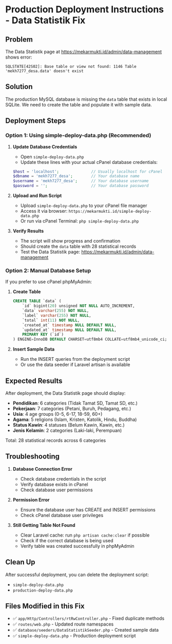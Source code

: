 # Production Deployment Instructions - Data Statistik Fix

## Problem
The Data Statistik page at https://mekarmukti.id/admin/data-management shows error:
```
SQLSTATE[42S02]: Base table or view not found: 1146 Table 'mekh7277_desa.data' doesn't exist
```

## Solution
The production MySQL database is missing the `data` table that exists in local SQLite. We need to create the table and populate it with sample data.

## Deployment Steps

### Option 1: Using simple-deploy-data.php (Recommended)

1. **Update Database Credentials**
   - Open `simple-deploy-data.php`
   - Update these lines with your actual cPanel database credentials:
   ```php
   $host = 'localhost';              // Usually localhost for cPanel
   $dbname = 'mekh7277_desa';        // Your database name
   $username = 'mekh7277_desa';      // Your database username
   $password = '';                   // Your database password
   ```

2. **Upload and Run Script**
   - Upload `simple-deploy-data.php` to your cPanel file manager
   - Access it via browser: `https://mekarmukti.id/simple-deploy-data.php`
   - Or run via cPanel Terminal: `php simple-deploy-data.php`

3. **Verify Results**
   - The script will show progress and confirmation
   - Should create the `data` table with 28 statistical records
   - Test the Data Statistik page: https://mekarmukti.id/admin/data-management

### Option 2: Manual Database Setup

If you prefer to use cPanel phpMyAdmin:

1. **Create Table**
   ```sql
   CREATE TABLE `data` (
       `id` bigint(20) unsigned NOT NULL AUTO_INCREMENT,
       `data` varchar(255) NOT NULL,
       `label` varchar(255) NOT NULL,
       `total` int(11) NOT NULL,
       `created_at` timestamp NULL DEFAULT NULL,
       `updated_at` timestamp NULL DEFAULT NULL,
       PRIMARY KEY (`id`)
   ) ENGINE=InnoDB DEFAULT CHARSET=utf8mb4 COLLATE=utf8mb4_unicode_ci;
   ```

2. **Insert Sample Data**
   - Run the INSERT queries from the deployment script
   - Or use the data seeder if Laravel artisan is available

## Expected Results

After deployment, the Data Statistik page should display:
- **Pendidikan**: 6 categories (Tidak Tamat SD, Tamat SD, etc.)
- **Pekerjaan**: 7 categories (Petani, Buruh, Pedagang, etc.)
- **Usia**: 4 age groups (0-5, 6-17, 18-59, 60+)
- **Agama**: 5 religions (Islam, Kristen, Katolik, Hindu, Buddha)
- **Status Kawin**: 4 statuses (Belum Kawin, Kawin, etc.)
- **Jenis Kelamin**: 2 categories (Laki-laki, Perempuan)

Total: 28 statistical records across 6 categories

## Troubleshooting

1. **Database Connection Error**
   - Check database credentials in the script
   - Verify database exists in cPanel
   - Check database user permissions

2. **Permission Error**
   - Ensure the database user has CREATE and INSERT permissions
   - Check cPanel database user privileges

3. **Still Getting Table Not Found**
   - Clear Laravel cache: run `php artisan cache:clear` if possible
   - Check if the correct database is being used
   - Verify table was created successfully in phpMyAdmin

## Clean Up
After successful deployment, you can delete the deployment script:
- `simple-deploy-data.php`
- `production-deploy-data.php`

## Files Modified in this Fix
- ✅ `app/Http/Controllers/rtRwController.php` - Fixed duplicate methods
- ✅ `routes/web.php` - Updated route namespaces  
- ✅ `database/seeders/DataStatistikSeeder.php` - Created sample data
- ✅ `simple-deploy-data.php` - Production deployment script
